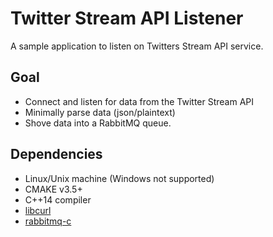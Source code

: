 # Twitter Stream API Listener
A sample application to listen on Twitters Stream API service.

## Goal
* Connect and listen for data from the Twitter Stream API
* Minimally parse data (json/plaintext)
* Shove data into a RabbitMQ queue.

## Dependencies
* Linux/Unix machine (Windows not supported)
* CMAKE v3.5+
* C++14 compiler
* [libcurl](https://curl.haxx.se/libcurl/)
* [rabbitmq-c](https://github.com/alanxz/rabbitmq-c)